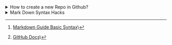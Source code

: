 <!-- Hello World I am a comment line, which is visiable only in changing mode -->

<!-- https://docs.github.com/en/repositories -->

<!-- Collapsed Section 1 -->
<details>
 <summary>How to create a new Repo in Github?</summary>

# How to add a Repo

> Press New Button/

<picture>
 <img alt="create-a-new-Repo" src="images/create-a-new-Repo.png">
</picture>

> Fill Repo Name and choose "Add a README file" and press  /

<picture>
 <img alt="Repo-PopUp" src="images/Repo-PopUp.png">
</picture>

# How to add a File?

<picture>
 <img alt="add-new-file" src="images/add-new-file.png">
</picture>

<picture>
 <img alt="edit-and-commit-new-file" src="images/edit-and-commit-new-file.png">
</picture>

# How to add a Folder?

<picture>
 <img alt="add-new-folder" src="images/add-new-folder.png">
</picture>

</details> <!-- Collapsed Section 1 -->

<!-- Collapsed Section 2 -->

<details> 
  <summary>Mark Down Syntax Hacks</summary>

<!-- Headings -->
# Headings
Use #   for first  level heading\
Use ##  for second level heading\
Use ### for third  level heading

# Styling text
**For bold text use two * in the beginning and in the end with no space**\
__You can also use two _ instead of * as well__\
*For italic use only one * or _ in the beginning and in the end*\
~~ To cross a word use two ~ in the beginning and in the end

#Quotes
> Wise man(@Eubulaner8) said once, use an > to create a quote in Markdown Language 

> Wise man said another time use Back Slash at the end to create a new line

> Wise man keeps saying, to quote a code use backticks(which can be found in the next Quote) in the beginning and in the and command `git clone`

> Wise man adds, if you want to a block of code then use make two lines with three ` and put your code in between
```
Welcome to the SAP BTP command line interface (client v2.8.0)

Usage: btp [OPTIONS] ACTION [GROUP/OBJECT] [PARAMS]

CLI server URL:                    not set
User:                              not set
Configuration:                     /home/user/.cache/.btp/config.json

You are currently not logged in.

Tips:
  To log in to a global account of SAP BTP, use 'btp login'. For help on login, use 'btp --help login'.
  To display general help, use 'btp --help'.

OK
```

> [!NOTE]
> Wise man notes, if you wrap !NOTE in between [] then you create a note 

> [!TIP]
> Wise man shares, if you wrap !TIP in between [] then you create a tip

> [!IMPORTANT]
> Wise man informs, if you wrap !IMPORTANT in between [] then you create a info

> [!WARNING]
> Wise man warns, if you wrap !WARNING in between [] then you create a warning

> [!CAUTION]
> Wise mans wife is coming be careful

# Links
> Wise man goes online and says to create a link wrap link text in [] and wrap URL in () with no space in between ](\

[Syntax Guide](https://www.markdownguide.org/basic-syntax/)
Reference Documentation [GitHub Docs](https://docs.github.com/en/get-started/writing-on-github/getting-started-with-writing-and-formatting-on-github/basic-writing-and-formatting-syntax)\
You can also create relative links if you replace URL with the path of the document that you want to jump. [Jump to README](README.md)

<!-- Table -->
# Table

| ID | Name       |
|----|------------|
|   1| Eubulaner 1|
|   2| Eubulaner 2|
|   3| Eubulaner 3|

# List 

- use -
- or *
+ or + to create unordered list

1. use numbers which ends with a .
2. to crete ordered list

- if you want to create a nested list
  - then put the sign excatly under first letter of the header line and leave a space
 
# Tasks

- [x] its like unordered list with [] between - and the text

# Emojis, without them Wise man can survive

[Full List of Emojis :technologist:](https://github.com/ikatyang/emoji-cheat-sheet/blob/master/README.md)

Wise man last sentence comes as a footnote which should come after ^1 which is wrapped in []: [^1].
"Mein Arbeitsplatz ist sicher. Niemand will ihn." [^2].

</details> <!-- Collapsed Section 2 -->

[^1]: [Markdown Guide Basic Syntax](https://www.markdownguide.org/basic-syntax/)\
[^2]: [GitHub Docs](https://docs.github.com/en/get-started)\

